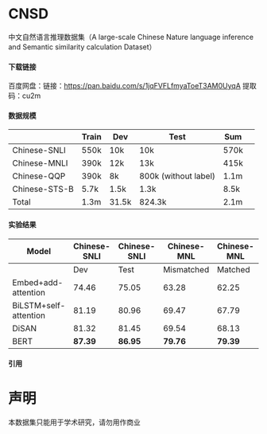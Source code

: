 # CNSD

中文自然语言推理数据集（A large-scale Chinese Nature language inference and Semantic similarity calculation Dataset）



#### 下载链接

百度网盘：链接：https://pan.baidu.com/s/1jqFVFLfmyaToeT3AM0UyqA   提取码：cu2m 





#### 数据规模

|               | Train | Dev   | Test                 | Sum  |      |
| ------------- | ----- | ----- | -------------------- | ---- | ---- |
| Chinese-SNLI  | 550k  | 10k   | 10k                  | 570k |      |
| Chinese-MNLI  | 390k  | 12k   | 13k                  | 415k |      |
| Chinese-QQP   | 390k  | 8k    | 800k (without label) | 1.1m |      |
| Chinese-STS-B | 5.7k  | 1.5k  | 1.3k                 | 8.5k |      |
| Total         | 1.3m  | 31.5k | 824.3k               | 2.1m |      |

#### 实验结果



| Model                 | Chinese-SNLI | Chinese-SNLI | Chinese-MNL | Chinese-MNL | Chinese-QQP | Chinese-QQP | Chinese-STS-B |
| --------------------- | ------------ | ------------ | ----------- | ----------- | ----------- | ----------- | ------------- |
|                       | Dev          | Test         | Mismatched  | Matched     | Dev         | Dev         | Test          |
| Embed+add-attention   | 74.46        | 75.05        | 63.28       | 62.25       | 72.56       | -           | -             |
| BiLSTM+self-attention | 81.19        | 80.96        | 69.47       | 67.79       | 81.45       | 43.87       | 41.24         |
| DiSAN                 | 81.32        | 81.45        | 69.54       | 68.13       | 82.32       | 44.21       | 42.09         |
| BERT                  | **87.39**    | **86.95**    | **79.76**   | **79.39**   | **89.08\*** | **53.84**   | **50.26**     |

#### 引用



# 声明

本数据集只能用于学术研究，请勿用作商业

